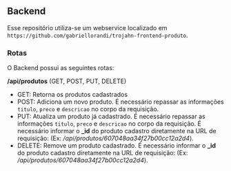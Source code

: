 
## Backend

Esse repositório utiliza-se um webservice localizado em  `https://github.com/gabriellorandi/trojahn-frontend-produto`. 

### Rotas

O Backend possui as seguintes rotas:

**/api/produtos** (GET, POST, PUT, DELETE)
- GET: Retorna os produtos cadastrados
- POST: Adiciona um novo produto. É necessário repassar as informações `titulo`, `preco` e `descricao` no corpo da requisição.
- PUT: Atualiza um produto já cadastrado. É necessário repassar as informações `titulo`, `preco` e `descricao` no corpo da requisição. É necessário informar o **_id** do produto cadastro diretamente na URL de requisição: (Ex: */api/produtos/607048aa34f27b00cc12a2d4*).
- DELETE: Remove um produto cadastrado. É necessário informar o **_id** do produto cadastro diretamente na URL de requisição: (Ex: */api/produtos/607048aa34f27b00cc12a2d4*).

